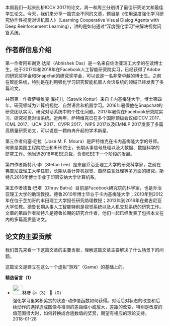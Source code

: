 本周我们一起来剖析ICCV 2017的论文，周一和周三分别讲了最佳研究论文和最佳学生论文。今天，我们来分享一篇完全不同的文章，题目是《使用深度强化学习研究协作性视觉对话机器人》（Learning Cooperative Visual Dialog Agents with Deep Reinforcement Learning），讲的是如何通过“深度强化学习”来解决视觉问答系统。

## 作者群信息介绍

第一作者阿布谢克·达斯（Abhishek Das）是一名来自佐治亚理工大学的在读博士生。他于2017年和2018年在Facebook人工智能研究院实习，已经获得了Adobe的研究奖学金和Snapchat的研究奖学金，可以说是一名非常卓越的博士生。之前在智能系统，特别是在利用强化学习研究智能机器人会话系统的领域已经发表了多篇论文。

共同第一作者萨特维克·库托儿（Satwik Kottur）来自卡内基梅隆大学，博士第四年，研究领域为计算机视觉、自然语言和机器学习。2016年暑假他在Snapchat的研究团队实习，研究对话系统中的个性化问题。2017年暑假在Facebook研究院实习，研究视觉对话系统。近两年，萨特维克已在多个国际顶级会议如ICCV 2017、ICML 2017、IJCAI 2017、CVPR 2017、NIPS 2017以及EMNLP 2017发表了多篇高质量研究论文，可以说是一颗冉冉升起的学术新星。

第三作者何塞·毛拉（José M. F. Moura）是萨特维克在卡内基梅隆大学的导师。何塞是美国工程院院士和IEEE院士，长期从事信号处理以及大数据、数据科学的研究工作。他当选2018年IEEE总裁，负责IEEE下一个阶段的发展。

第四作者斯特凡·李（Stefan Lee）是来自乔治亚理工大学的研究科学家，之前在弗吉尼亚理工大学任职，长期从事计算机视觉、自然语言处理等多方面的研究。斯特凡2016年博士毕业于印第安纳大学计算机系。

第五作者德鲁·巴塔（Dhruv Batra）目前是Facebook研究院的科学家，也是乔治亚理工大学的助理教授。德鲁2010年博士毕业于卡内基梅隆大学；2010年到2012年在位于芝加哥的丰田理工大学担任研究助理教授；2013年到2016年在弗吉尼亚大学任教。德鲁长期从事人工智能特别是视觉系统以及人机交互系统的研究工作。文章的第四作者斯特凡是德鲁长期的研究合作者，他们一起已经发表了包括本文在内的多篇高质量论文。

## 论文的主要贡献

我们首先来看一下这篇文章的主要贡献，理解这篇文章主要解决了什么场景下的问题。

这篇论文是建立在这么一个虚拟“游戏”（Game）的基础上的。
<div><strong>精选留言（1）</strong></div><ul>
<li><img src="https://static001.geekbang.org/account/avatar/00/0f/c1/a7/5e66d331.jpg" width="30px"><span>林彦</span> 👍（3） 💬（0）<div>强化学习里累积奖赏的状态-动作值函数如何获得。对话后对状态的改变和后续动作的选择造成图像与推测的差距缩小或放大，差距的改变，特别是改变的值范围很大时，如何转换成合适数值的奖赏，期望有相应的理论支持。</div>2018-01-28</li><br/>
</ul>